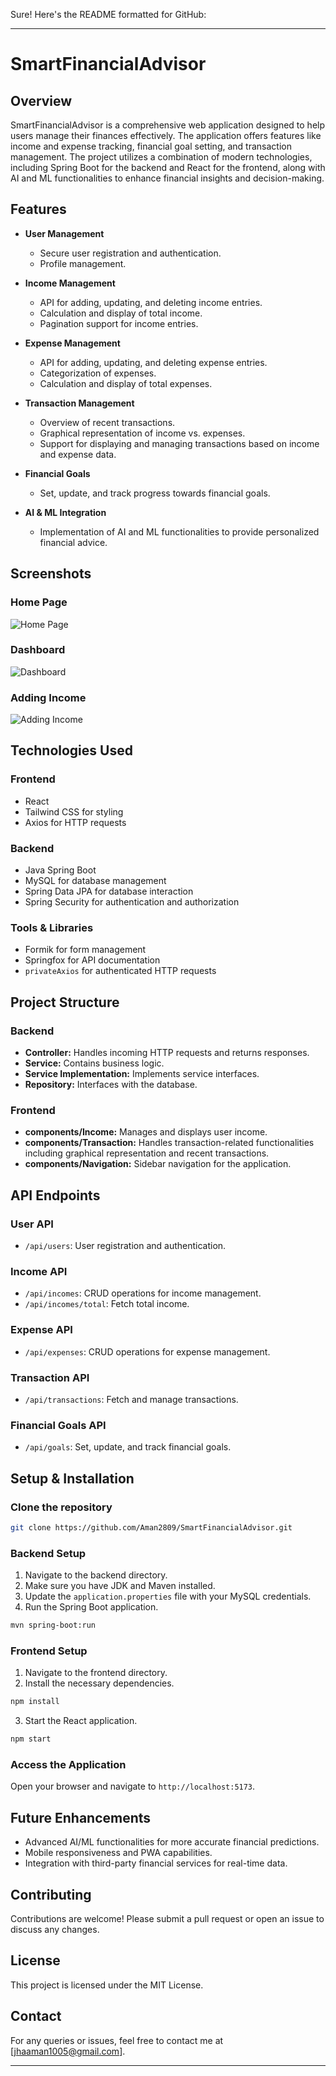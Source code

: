 Sure! Here's the README formatted for GitHub:

---

# SmartFinancialAdvisor

## Overview

SmartFinancialAdvisor is a comprehensive web application designed to help users manage their finances effectively. The application offers features like income and expense tracking, financial goal setting, and transaction management. The project utilizes a combination of modern technologies, including Spring Boot for the backend and React for the frontend, along with AI and ML functionalities to enhance financial insights and decision-making.

## Features

- **User Management**
  - Secure user registration and authentication.
  - Profile management.
  
- **Income Management**
  - API for adding, updating, and deleting income entries.
  - Calculation and display of total income.
  - Pagination support for income entries.
  
- **Expense Management**
  - API for adding, updating, and deleting expense entries.
  - Categorization of expenses.
  - Calculation and display of total expenses.
  
- **Transaction Management**
  - Overview of recent transactions.
  - Graphical representation of income vs. expenses.
  - Support for displaying and managing transactions based on income and expense data.
  
- **Financial Goals**
  - Set, update, and track progress towards financial goals.
  
- **AI & ML Integration**
  - Implementation of AI and ML functionalities to provide personalized financial advice.
 

## Screenshots

### Home Page
![Home Page](Fontend)

### Dashboard
![Dashboard](assets/dashboard.png)

### Adding Income
![Adding Income](assets/add_income.png)


## Technologies Used

### Frontend
- React
- Tailwind CSS for styling
- Axios for HTTP requests

### Backend
- Java Spring Boot
- MySQL for database management
- Spring Data JPA for database interaction
- Spring Security for authentication and authorization

### Tools & Libraries
- Formik for form management
- Springfox for API documentation
- `privateAxios` for authenticated HTTP requests

## Project Structure

### Backend
- **Controller:** Handles incoming HTTP requests and returns responses.
- **Service:** Contains business logic.
- **Service Implementation:** Implements service interfaces.
- **Repository:** Interfaces with the database.

### Frontend
- **components/Income:** Manages and displays user income.
- **components/Transaction:** Handles transaction-related functionalities including graphical representation and recent transactions.
- **components/Navigation:** Sidebar navigation for the application.

## API Endpoints

### User API
- `/api/users`: User registration and authentication.

### Income API
- `/api/incomes`: CRUD operations for income management.
- `/api/incomes/total`: Fetch total income.

### Expense API
- `/api/expenses`: CRUD operations for expense management.

### Transaction API
- `/api/transactions`: Fetch and manage transactions.

### Financial Goals API
- `/api/goals`: Set, update, and track financial goals.

## Setup & Installation

### Clone the repository

```bash
git clone https://github.com/Aman2809/SmartFinancialAdvisor.git
```

### Backend Setup

1. Navigate to the backend directory.
2. Make sure you have JDK and Maven installed.
3. Update the `application.properties` file with your MySQL credentials.
4. Run the Spring Boot application.

```bash
mvn spring-boot:run
```

### Frontend Setup

1. Navigate to the frontend directory.
2. Install the necessary dependencies.

```bash
npm install
```

3. Start the React application.

```bash
npm start
```

### Access the Application

Open your browser and navigate to `http://localhost:5173`.

## Future Enhancements

- Advanced AI/ML functionalities for more accurate financial predictions.
- Mobile responsiveness and PWA capabilities.
- Integration with third-party financial services for real-time data.

## Contributing

Contributions are welcome! Please submit a pull request or open an issue to discuss any changes.

## License

This project is licensed under the MIT License.

## Contact

For any queries or issues, feel free to contact me at [jhaaman1005@gmail.com].

---


